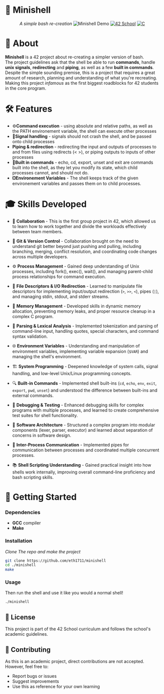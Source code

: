 # 🐚 Minishell 

<div align=center>

*A simple bash re-creation*
![Minishell Demo](https://i.imgur.com/YvASFOO.gif)
[![42 School](https://img.shields.io/badge/School-000000?style=flat-square&logo=42&logoColor=white)](https://42.fr/)
[![C](https://img.shields.io/badge/C-00599C?style=flat-square&logo=c&logoColor=white)](https://en.wikipedia.org/wiki/C_(programming_language))

</div>

# 📑 About
**Minishell** is a 42 project about re-creating a simpler version of bash.  
The project guidelines ask that the shell be able to run **commands**, handle **unix signals**, **redirecting** and **piping**, as well as a few **built in commands**.  
Despite the simple sounding premise, this is a project that requires a great amount of research, planning and understanding of what you're recreating. Making this project *infamous* as the first biggest roadblocks for 42 students in the core program.

# 🛠️ Features
* ⚙️**Command execution** - using absolute and relative paths, as well as the PATH environement variable, the shell can execute other processes
* 📡**Signal handling** - signals should not crash the shell, and be passed onto child processes
* **Piping & redirection** - redirecting the input and outputs of processes to and from files using redirects (< >), or piping outputs to inputs of other processes
* 🔧**Built in commands** - echo, cd, export, unset and exit are commands built into the shell, as they let you modify its state, which child processes cannot, and should not do.
* ❎**Environement Variables** - The shell keeps track of the given environement variables and passes them on to child processes.

# 🎓 Skills Developed

* 👥 **Collaboration** - This is the first group project in 42, which allowed us to learn how to work together and divide the workloads effectively between team members.

* 🔧 **Git & Version Control** - Collaboration brought on the need to understand git better beyond just pushing and pulling, including branching, merging, conflict resolution, and coordinating code changes across multiple developers.

* ⚙️ **Process Management** - Gained deep understanding of Unix processes, including fork(), exec(), wait(), and managing parent-child process relationships for command execution.

* 🔌 **File Descriptors & I/O Redirection** - Learned to manipulate file descriptors for implementing input/output redirection (`>`, `>>`, `<`), pipes (`|`), and managing stdin, stdout, and stderr streams.

* 🧠 **Memory Management** - Developed skills in dynamic memory allocation, preventing memory leaks, and proper resource cleanup in a complex C program.

* 📝 **Parsing & Lexical Analysis** - Implemented tokenization and parsing of command-line input, handling quotes, special characters, and command syntax validation.

* 🌐 **Environment Variables** - Understanding and manipulation of environment variables, implementing variable expansion (`$VAR`) and managing the shell's environment.

* 🏗️ **System Programming** - Deepened knowledge of system calls, signal handling, and low-level Unix/Linux programming concepts.

* 🔍 **Built-in Commands** - Implemented shell built-ins (`cd`, `echo`, `env`, `exit`, `export`, `pwd`, `unset`) and understood the difference between built-ins and external commands.

* 🐛 **Debugging & Testing** - Enhanced debugging skills for complex programs with multiple processes, and learned to create comprehensive test suites for shell functionality.

* 📐 **Software Architecture** - Structured a complex program into modular components (lexer, parser, executor) and learned about separation of concerns in software design.

* 🔄 **Inter-Process Communication** - Implemented pipes for communication between processes and coordinated multiple concurrent processes.

* 📚 **Shell Scripting Understanding** - Gained practical insight into how shells work internally, improving overall command-line proficiency and bash scripting skills.

# 🚀 Getting Started
### Dependencies
- **GCC** compiler
- **Make** 

### Installation
*Clone The repo and make the project*
``` bash
git clone https://github.com/eth1711/minishell
cd ./minishell
make
```
### Usage
Then run the shell and use it like you would a normal shell!
``` bash
./minishell
```

## 📄 License

This project is part of the 42 School curriculum and follows the school's academic guidelines.

## 🤝 Contributing

As this is an academic project, direct contributions are not accepted. However, feel free to:
- Report bugs or issues
- Suggest improvements
- Use this as reference for your own learning